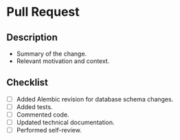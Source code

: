 # Pull Request

## Description

- Summary of the change.
- Relevant motivation and context.

## Checklist

- [ ] Added Alembic revision for database schema changes.
- [ ] Added tests.
- [ ] Commented code.
- [ ] Updated technical documentation.
- [ ] Performed self-review.
